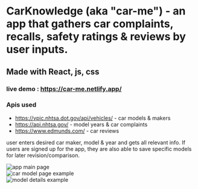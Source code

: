 # CarKnowledge (aka "car-me") -  an app that gathers car complaints, recalls, safety ratings & reviews by user inputs. 
## Made with React, js, css
### live demo : https://car-me.netlify.app/

### Apis used
- https://vpic.nhtsa.dot.gov/api/vehicles/ - car models & makers 
- https://api.nhtsa.gov/ - model years & car complaints
- https://www.edmunds.com/ - car reviews

user enters desired car maker, model & year and gets all relevant info. If users are signed up for the app, they are also able to save specific models for later revision/comparison.
<div>
<img src="https://user-images.githubusercontent.com/45075787/174125633-ed26482a-1788-4146-a9a5-4b60b764b22a.png" alt="app main page" title="main page" />
</div>
<div>
 <img src="https://user-images.githubusercontent.com/45075787/174125757-a19674c3-39cf-4305-858b-9e107fff1f76.png" alt="car model page example" title="car model page example" /> 
 </div>
 <div>
  <img src="https://user-images.githubusercontent.com/45075787/174125841-08bbff5a-2558-4c2f-a6ea-6b6bbd965df2.png" alt="model details example" title="model details example" />
  </div>


